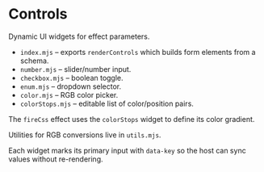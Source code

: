 # Controls

Dynamic UI widgets for effect parameters.

- `index.mjs` – exports `renderControls` which builds form elements from a schema.
- `number.mjs` – slider/number input.
- `checkbox.mjs` – boolean toggle.
- `enum.mjs` – dropdown selector.
- `color.mjs` – RGB color picker.
- `colorStops.mjs` – editable list of color/position pairs.

The `fireCss` effect uses the `colorStops` widget to define its color gradient.

Utilities for RGB conversions live in `utils.mjs`.

Each widget marks its primary input with `data-key` so the host can sync values without re-rendering.

